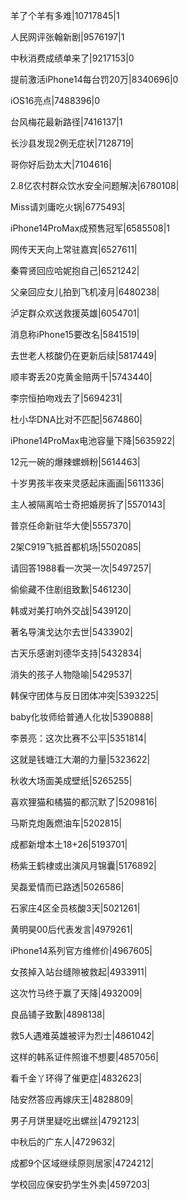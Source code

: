 羊了个羊有多难|10717845|1

人民网评张翰新剧|9576197|1

中秋消费成绩单来了|9217153|0

提前激活iPhone14每台罚20万|8340696|0

iOS16亮点|7488396|0

台风梅花最新路径|7416137|1

长沙县发现2例无症状|7128719|

哥你好后劲太大|7104616|

2.8亿农村群众饮水安全问题解决|6780108|

Miss请刘庸吃火锅|6775493|

iPhone14ProMax成预售冠军|6585508|1

网传天天向上常驻嘉宾|6527611|

秦霄贤回应哈妮抱自己|6521242|

父亲回应女儿拍到飞机凌月|6480238|

泸定群众欢送救援英雄|6054701|

消息称iPhone15要改名|5841519|

去世老人核酸仍在更新后续|5817449|

顺丰寄丢20克黄金赔两千|5743440|

李宗恒拍吻戏去了|5694231|

杜小华DNA比对不匹配|5674860|

iPhone14ProMax电池容量下降|5635922|

12元一碗的爆辣螺蛳粉|5614463|

十岁男孩半夜来灵感起床画画|5611336|

主人被隔离哈士奇把婚房拆了|5570143|

普京任命新驻华大使|5557370|

2架C919飞抵首都机场|5502085|

请回答1988看一次哭一次|5497257|

偷偷藏不住剧组致歉|5461230|

韩或对美打响外交战|5439120|

著名导演戈达尔去世|5433902|

古天乐感谢刘德华支持|5432834|

消失的孩子人物隐喻|5429537|

韩保守团体与反日团体冲突|5393225|

baby化妆师给普通人化妆|5390888|

李景亮：这次比赛不公平|5351814|

这就是钱塘江大潮的力量|5323622|

秋收大场面美成壁纸|5265255|

喜欢狸猫和橘猫的都沉默了|5209816|

马斯克炮轰燃油车|5202815|

成都新增本土18+26|5193701|

杨紫王鹤棣或出演风月锦囊|5176892|

吴磊爱情而已路透|5026586|

石家庄4区全员核酸3天|5021261|

黄明昊00后代表发言|4979261|

iPhone14系列官方维修价|4967605|

女孩掉入站台缝隙被救起|4933911|

这次竹马终于赢了天降|4932009|

良品铺子致歉|4898138|

救5人遇难英雄被评为烈士|4861042|

这样的韩系证件照谁不想要|4857056|

看千金丫环得了催更症|4832623|

陆安然答应再嫁庆王|4828809|

男子月饼里疑吃出螺丝|4792123|

中秋后的广东人|4729632|

成都9个区域继续原则居家|4724212|

学校回应保安扔学生外卖|4597203|

